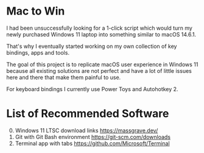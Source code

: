 Mac to Win
==========

I had been unsuccessfully looking for a 1-click script which would turn my newly purchased Windows 11 laptop into something similar to macOS 14.6.1.

That's why I eventually started working on my own collection of key bindings, apps and tools.

The goal of this project is to replicate macOS user experience in Windows 11 because all existing solutions are not perfect and have a lot of little issues here and there that make them painful to use.

For keyboard bindings I currently use Power Toys and Autohotkey 2.



List of Recommended Software
============================

0. Windows 11 LTSC download links https://massgrave.dev/
1. Git with Git Bash environment https://git-scm.com/downloads
2. Terminal app with tabs https://github.com/Microsoft/Terminal
